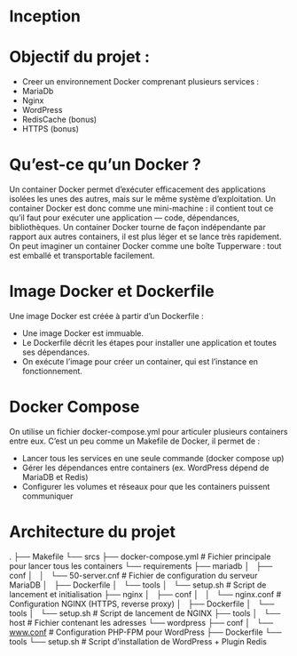 # Inception

# Objectif du projet :

- Creer un environnement Docker comprenant plusieurs services :
-  MariaDb
-  Nginx
-  WordPress
-  RedisCache (bonus)
-  HTTPS (bonus)

# Qu’est-ce qu’un Docker ?

Un container Docker permet d’exécuter efficacement des applications isolées les unes des autres, mais sur le même système d’exploitation.
Un container Docker est donc comme une mini-machine : il contient tout ce qu’il faut pour exécuter une application — code, dépendances, bibliothèques.
Un container Docker tourne de façon indépendante par rapport aux autres containers, il est plus léger et se lance très rapidement.
On peut imaginer un container Docker comme une boîte Tupperware : tout est emballé et transportable facilement.

# Image Docker et Dockerfile

Une image Docker est créée à partir d’un Dockerfile :

- Une image Docker est immuable.
- Le Dockerfile décrit les étapes pour installer une application et toutes ses dépendances.
- On exécute l’image pour créer un container, qui est l’instance en fonctionnement.

# Docker Compose

On utilise un fichier docker-compose.yml pour articuler plusieurs containers entre eux.
C’est un peu comme un Makefile de Docker, il permet de :

- Lancer tous les services en une seule commande (docker compose up)
- Gérer les dépendances entre containers (ex. WordPress dépend de MariaDB et Redis)
- Configurer les volumes et réseaux pour que les containers puissent communiquer

# Architecture du projet

.
├── Makefile
└── srcs
    ├── docker-compose.yml # Fichier principale pour lancer tous les containers
    └── requirements
        ├── mariadb
        │   ├── conf
        │   │   └── 50-server.cnf # Fichier de configuration du serveur MariaDB
        │   ├── Dockerfile
        │   └── tools
        │       └── setup.sh # Script de lancement et initialisation
        ├── nginx
        │   ├── conf
        │   │   └── nginx.conf # Configuration NGINX (HTTPS, reverse proxy)
        │   ├── Dockerfile
        │   └── tools
        │       └── setup.sh # Script de lancement de NGINX
        ├── tools
        │   └── host # Fichier contenant les adresses 
        └── wordpress
            ├── conf
            │   └── www.conf # Configuration PHP-FPM pour WordPress
            ├── Dockerfile
            └── tools
                └── setup.sh # Script d'installation de WordPress + Plugin Redis

